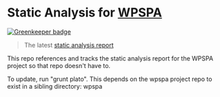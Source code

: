 # Static Analysis for [WPSPA](http://github.com/localnerve/wpspa)

[![Greenkeeper badge](https://badges.greenkeeper.io/localnerve/wpspa-report.svg)](https://greenkeeper.io/)

> The latest [static analysis report](http://htmlpreview.github.io/?https://github.com/localnerve/wpspa-report/blob/master/report/index.html "Plato Report")

This repo references and tracks the static analysis report for the WPSPA project so that repo doesn't have to.

To update, run "grunt plato". This depends on the wpspa project repo to exist in a sibling directory:
wpspa